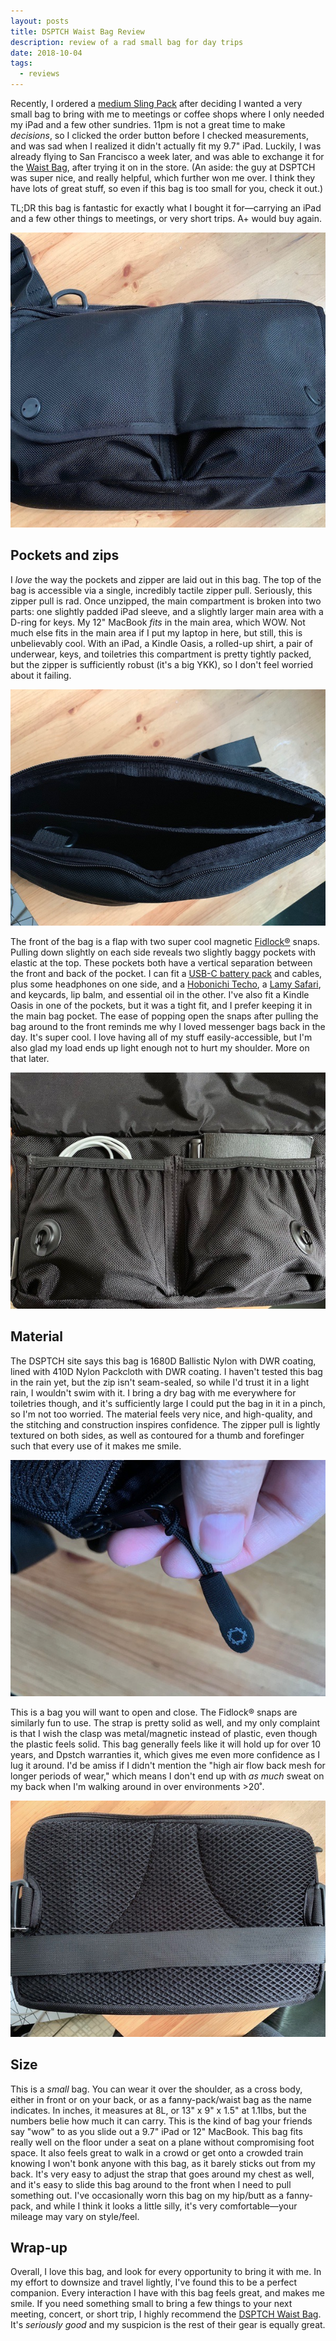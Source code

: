 ```yaml
---
layout: posts
title: DSPTCH Waist Bag Review
description: review of a rad small bag for day trips
date: 2018-10-04
tags:
  - reviews
---
```


Recently, I ordered a [medium Sling Pack](https://www.dsptch.com/collections/packs/products/sling-pouch-medium) after deciding I wanted a very small bag to bring with me to meetings or coffee shops where I only needed my iPad and a few other sundries. 11pm is not a great time to make _decisions_, so I clicked the order button before I checked measurements, and was sad when I realized it didn't actually fit my 9.7" iPad. Luckily, I was already flying to San Francisco a week later, and was able to exchange it for the [Waist Bag](https://www.dsptch.com/products/waist-bag-black), after trying it on in the store. (An aside: the guy at DSPTCH was super nice, and really helpful, which further won me over. I think they have lots of great stuff, so even if this bag is too small for you, check it out.)

TL;DR this bag is fantastic for exactly what I bought it for—carrying an iPad and a few other things to meetings, or very short trips. A+ would buy again.

![Front](/photos/wb_front.jpeg)

## Pockets and zips

I _love_ the way the pockets and zipper are laid out in this bag. The top of the bag is accessible via a single, incredibly tactile zipper pull. Seriously, this zipper pull is rad. Once unzipped, the main compartment is broken into two parts: one slightly padded iPad sleeve, and a slightly larger main area with a D-ring for keys. My 12" MacBook _fits_ in the main area, which WOW. Not much else fits in the main area if I put my laptop in here, but still, this is unbelievably cool. With an iPad, a Kindle Oasis, a rolled-up shirt, a pair of underwear, keys, and toiletries this compartment is pretty tightly packed, but the zipper is sufficiently robust (it's a big YKK), so I don't feel worried about it failing.

![Main](/photos/wb_main.jpeg)

The front of the bag is a flap with two super cool magnetic [Fidlock®](http://www.fidlock.com/en/fasteners/snap.html) snaps. Pulling down slightly on each side reveals two slightly baggy pockets with elastic at the top. These pockets both have a vertical separation between the front and back of the pocket. I can fit a [USB-C battery pack](https://www.anker.com/products/variant/powercore-13000-c/A1216011) and cables, plus some headphones on one side, and a [Hobonichi Techo](https://www.1101.com/store/techo/en/), a [Lamy Safari](https://www.jetpens.com/LAMY-Safari-Fountain-Pen-Charcoal-Black-Fine-Nib/pd/5075?gclid=EAIaIQobChMImKKypcvt3QIVhWB-Ch2pAQarEAQYAiABEgKbO_D_BwE), and keycards, lip balm, and essential oil in the other. I've also fit a Kindle Oasis in one of the pockets, but it was a tight fit, and I prefer keeping it in the main bag pocket. The ease of popping open the snaps after pulling the bag around to the front reminds me why I loved messenger bags back in the day. It's super cool. I love having all of my stuff easily-accessible, but I'm also glad my load ends up light enough not to hurt my shoulder. More on that later.

![Pockets](/photos/wb_pockets.jpeg)

## Material

The DSPTCH site says this bag is 1680D Ballistic Nylon with DWR coating, lined with 410D Nylon Packcloth with DWR coating. I haven't tested this bag in the rain yet, but the zip isn't seam-sealed, so while I'd trust it in a light rain, I wouldn't swim with it. I bring a dry bag with me everywhere for toiletries though, and it's sufficiently large I could put the bag in it in a pinch, so I'm not too worried. The material feels very nice, and high-quality, and the stitching and construction inspires confidence. The zipper pull is lightly textured on both sides, as well as contoured for a thumb and forefinger such that every use of it makes me smile.

![Main](/photos/wb_zip.jpeg)

This is a bag you will want to open and close. The Fidlock® snaps are similarly fun to use. The strap is pretty solid as well, and my only complaint is that I wish the clasp was metal/magnetic instead of plastic, even though the plastic feels solid. This bag generally feels like it will hold up for over 10 years, and Dpstch warranties it, which gives me even more confidence as I lug it around. I'd be amiss if I didn't mention the "high air flow back mesh for longer periods of wear," which means I don't end up with _as much_ sweat on my back when I'm walking around in over environments >20˚.

![Back](/photos/wb_back.jpeg)

## Size

This is a _small_ bag. You can wear it over the shoulder, as a cross body, either in front or on your back, or as a fanny-pack/waist bag as the name indicates. In inches, it measures at 8L, or 13" x 9" x 1.5" at 1.1lbs, but the numbers belie how much it can carry. This is the kind of bag your friends say "wow" to as you slide out a 9.7" iPad or 12" MacBook. This bag fits really well on the floor under a seat on a plane without compromising foot space. It also feels great to walk in a crowd or get onto a crowded train knowing I won't bonk anyone with this bag, as it barely sticks out from my back. It's very easy to adjust the strap that goes around my chest as well, and it's easy to slide this bag around to the front when I need to pull something out. I've occasionally worn this bag on my hip/butt as a fanny-pack, and while I think it looks a little silly, it's very comfortable—your mileage may vary on style/feel.

## Wrap-up

Overall, I love this bag, and look for every opportunity to bring it with me. In my effort to downsize and travel lightly, I've found this to be a perfect companion. Every interaction I have with this bag feels great, and makes me smile. If you need something small to bring a few things to your next meeting, concert, or short trip, I highly recommend the [DSPTCH Waist Bag](https://www.dsptch.com/products/waist-bag-black). It's _seriously good_ and my suspicion is the rest of their gear is equally great.
